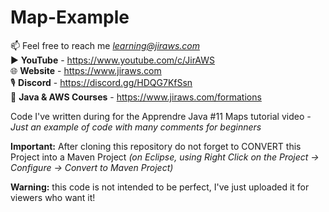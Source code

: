 # Map-Example

📫 Feel free to reach me *learning@jiraws.com*  
▶️ **YouTube** - https://www.youtube.com/c/JirAWS  
🌐 **Website** - https://www.jiraws.com  
🎙️ **Discord** - https://discord.gg/HDQG7KfSsn  
📔 **Java & AWS Courses** - https://www.jiraws.com/formations  

Code I've written during for the Apprendre Java #11 Maps tutorial video *- Just an example of code with many comments for beginners*

**Important:** After cloning this repository do not forget to CONVERT this Project into a Maven Project *(on Eclipse, using Right Click on the Project -> Configure -> Convert to Maven Project)*

**Warning:** this code is not intended to be perfect, I've just uploaded it for viewers who want it! 
